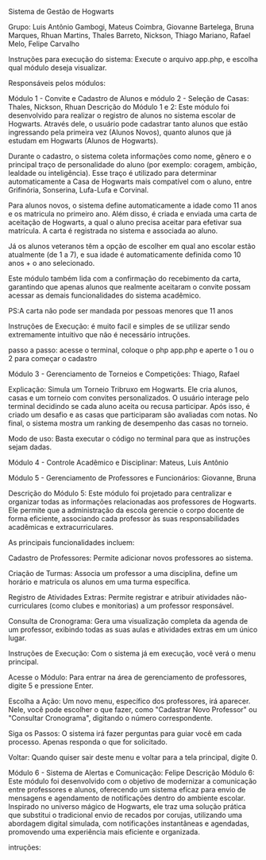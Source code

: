 Sistema de Gestão de Hogwarts

Grupo: Luis Antônio Gambogi, Mateus Coimbra, Giovanne Bartelega, Bruna Marques, Rhuan Martins, Thales Barreto, Nickson, Thiago Mariano, Rafael Melo, Felipe Carvalho

Instruções para execução do sistema:
Execute o arquivo app.php, e escolha qual módulo deseja visualizar.

Responsáveis pelos módulos:

Módulo 1 - Convite e Cadastro de Alunos e módulo 2 - Seleção de Casas: Thales, Nickson, Rhuan
Descrição do Módulo 1 e 2:
Este módulo foi desenvolvido para realizar o registro de alunos no sistema escolar de Hogwarts. Através dele, o usuário pode cadastrar tanto alunos que estão ingressando pela primeira vez (Alunos Novos), quanto alunos que já estudam em Hogwarts (Alunos de Hogwarts).

Durante o cadastro, o sistema coleta informações como nome, gênero e o principal traço de personalidade do aluno (por exemplo: coragem, ambição, lealdade ou inteligência). Esse traço é utilizado para determinar automaticamente a Casa de Hogwarts mais compatível com o aluno, entre Grifinória, Sonserina, Lufa-Lufa e Corvinal.

Para alunos novos, o sistema define automaticamente a idade como 11 anos e os matricula no primeiro ano. Além disso, é criada e enviada uma carta de aceitação de Hogwarts, a qual o aluno precisa aceitar para efetivar sua matrícula. A carta é registrada no sistema e associada ao aluno.

Já os alunos veteranos têm a opção de escolher em qual ano escolar estão atualmente (de 1 a 7), e sua idade é automaticamente definida como 10 anos + o ano selecionado.

Este módulo também lida com a confirmação do recebimento da carta, garantindo que apenas alunos que realmente aceitaram o convite possam acessar as demais funcionalidades do sistema acadêmico.

PS:A carta não pode ser mandada por pessoas menores que 11 anos

Instruções de Execução:
é muito facil e simples de se utilizar sendo extremamente intuitivo que não é necessário intruções.

passo a passo: acesse o terminal, coloque o php app.php e aperte o 1 ou o 2 para começar o cadastro
 
Módulo 3 - Gerenciamento de Torneios e Competições: Thiago, Rafael

Explicação: Simula um Torneio Tribruxo em Hogwarts. Ele cria alunos, casas e um torneio com convites personalizados. O usuário interage pelo terminal decidindo se cada aluno aceita ou recusa participar. Após isso, é criado um desafio e as casas que participaram são avaliadas com notas. No final, o sistema mostra um ranking de desempenho das casas no torneio.

Modo de uso: Basta executar o código no terminal para que as instruções sejam dadas.

Módulo 4 - Controle Acadêmico e Disciplinar: Mateus, Luis Antônio

Módulo 5 - Gerenciamento de Professores e Funcionários: Giovanne, Bruna

Descrição do Módulo 5:
Este módulo foi projetado para centralizar e organizar todas as informações relacionadas aos professores de Hogwarts. Ele permite que a administração da escola gerencie o corpo docente de forma eficiente, associando cada professor às suas responsabilidades acadêmicas e extracurriculares.

As principais funcionalidades incluem:

Cadastro de Professores: Permite adicionar novos professores ao sistema.

Criação de Turmas: Associa um professor a uma disciplina, define um horário e matricula os alunos em uma turma específica.

Registro de Atividades Extras: Permite registrar e atribuir atividades não-curriculares (como clubes e monitorias) a um professor responsável.

Consulta de Cronograma: Gera uma visualização completa da agenda de um professor, exibindo todas as suas aulas e atividades extras em um único lugar.

Instruções de Execução:
Com o sistema já em execução, você verá o menu principal.

Acesse o Módulo: Para entrar na área de gerenciamento de professores, digite 5 e pressione Enter.

Escolha a Ação: Um novo menu, específico dos professores, irá aparecer. Nele, você pode escolher o que fazer, como "Cadastrar Novo Professor" ou "Consultar Cronograma", digitando o número correspondente.

Siga os Passos: O sistema irá fazer perguntas para guiar você em cada processo. Apenas responda o que for solicitado.

Voltar: Quando quiser sair deste menu e voltar para a tela principal, digite 0.

Módulo 6 - Sistema de Alertas e Comunicação: Felipe
Descrição Módulo 6:
Este módulo foi desenvolvido com o objetivo de modernizar a comunicação entre professores e alunos, oferecendo um sistema eficaz para envio de mensagens e agendamento de notificações dentro do ambiente escolar. Inspirado no universo mágico de Hogwarts, ele traz uma solução prática que substitui o tradicional envio de recados por corujas, utilizando uma abordagem digital simulada, com notificações instantâneas e agendadas, promovendo uma experiência mais eficiente e organizada.

intruções: